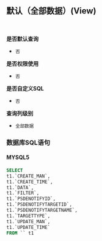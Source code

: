 ## 默认（全部数据）(View) <!-- {docsify-ignore-all} -->



<br>
<p class="panel-title"><b>是否默认查询</b></p>

* `否`

<p class="panel-title"><b>是否权限使用</b></p>

* `否`

<p class="panel-title"><b>是否自定义SQL</b></p>

* `否`

<p class="panel-title"><b>查询列级别</b></p>

* `全部数据`




### 数据库SQL语句

#### MYSQL5

```sql
SELECT
t1.`CREATE_MAN`,
t1.`CREATE_TIME`,
t1.`DATA`,
t1.`FILTER`,
t1.`PSDENOTIFYID`,
t1.`PSDENOTIFYTARGETID`,
t1.`PSDENOTIFYTARGETNAME`,
t1.`TARGETTYPE`,
t1.`UPDATE_MAN`,
t1.`UPDATE_TIME`
FROM `` t1 


```
